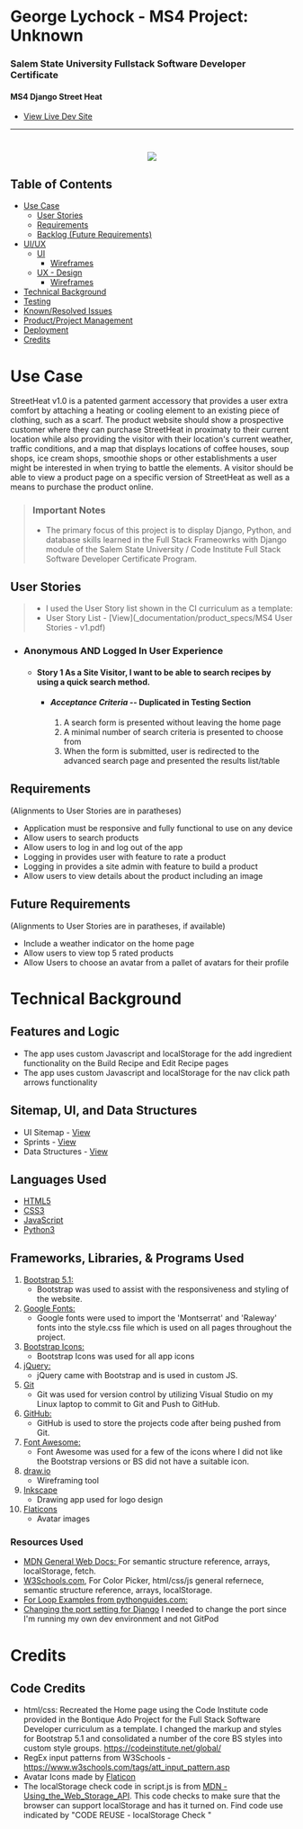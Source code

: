 # George Lychock - MS4 Project: Unknown
### Salem State University Fullstack Software Developer Certificate
#### MS4 Django Street Heat
-   [View Live Dev Site]()

<hr>

<h1 align="center"><img src="_documentation/montage.png" /></h1>

## Table of Contents

- [Use Case](#UC)
    - [User Stories](#US)
    - [Requirements](#REQS)
    - [Backlog (Future Requirements)](#BACKLOG)
- [UI/UX](#UXUI)
    - [UI](#UI)
        -   [Wireframes](#UIWF)
    - [UX - Design](#DES)
        -   [Wireframes](#UXWF)
- [Technical Background](#TECH)
- [Testing](TESTRM.md)
- [Known/Resolved Issues](#ISSUES)
- [Product/Project Management](#PROJ)
- [Deployment](#DPLY)
- [Credits](#CREDS)

<a name="UC"></a>
# Use Case
StreetHeat v1.0 is a patented garment accessory that provides a user extra comfort by attaching a heating or cooling element to an existing piece of clothing, such as a scarf. The product website should show a prospective customer where they can purchase StreetHeat in proximaty to their current location while also providing the visitor with their location's current weather, traffic conditions, and a map that displays locations of coffee houses, soup shops, ice cream shops, smoothie shops or other establishments a user might be interested in when trying to battle the elements. A visitor should be able to view a product page on a specific version of StreetHeat as well as a means to purchase the product online.

> ### Important Notes
>
>-  The primary focus of this project is to display Django, Python, and database skills learned in the Full Stack Frameowrks with Django module of the Salem State University / Code Institute Full Stack Software Developer Certificate Program.

<a name="US"></a>

## User Stories

>-  I used the User Story list shown in the CI curriculum as a template:
>-  User Story List  - [View](_documentation/product_specs/MS4 User Stories - v1.pdf)

-   ### Anonymous AND Logged In User Experience
    -   #### **Story 1** As a Site Visitor, I want to be able to search recipes by using a quick search method.
        -  #### *Acceptance Criteria* -- Duplicated in Testing Section
            1.  A search form is presented without leaving the home page
            2.  A minimal number of search criteria is presented to choose from
            3.  When the form is submitted, user is redirected to the advanced search page and presented the results list/table

<a name="REQS"></a>
## Requirements
(Alignments to User Stories are in paratheses)
-   Application must be responsive and fully functional to use on any device
-   Allow users to search products
-   Allow users to log in and log out of the app
-   Logging in provides user with feature to rate a product
-   Logging in provides a site admin with feature to build a product
-   Allow users to view details about the product including an image

<a name="BACKLOG"></a>
## Future Requirements
(Alignments to User Stories are in paratheses, if available)
-   Include a weather indicator on the home page
-   Allow users to view top 5 rated products
-   Allow Users to choose an avatar from a pallet of avatars for their profile

<a name="TECH"></a>
# Technical Background
## Features and Logic
-   The app uses custom Javascript and localStorage for the add ingredient functionality on the Build Recipe and Edit Recipe pages
-   The app uses custom Javascript and localStorage for the nav click path arrows functionality
## Sitemap, UI, and Data Structures
-   UI Sitemap  - [View](https://github.com/GeorgeLychock/MS3-Project-Python-uSpice/blob/master/_documentation/ui/Site-UI-Map-.jpg)
-   Sprints  - [View](https://github.com/GeorgeLychock/MS3-Project-Python-uSpice/blob/master/_documentation/ui/Site-UI-Sprints-.jpg)
-   Data Structures  - [View](https://github.com/GeorgeLychock/MS3-Project-Python-uSpice/blob/master/_documentation/ui/uspice-data-structures.jpg)

## Languages Used

-   [HTML5](https://en.wikipedia.org/wiki/HTML5)
-   [CSS3](https://en.wikipedia.org/wiki/Cascading_Style_Sheets)
-   [JavaScript](https://www.javascript.com/)
-   [Python3](https://www.python.org/)

## Frameworks, Libraries, & Programs Used
1. [Bootstrap 5.1:](https://getbootstrap.com/docs/5.1/getting-started/introduction/)
    - Bootstrap was used to assist with the responsiveness and styling of the website.
2. [Google Fonts:](https://fonts.google.com/)
    - Google fonts were used to import the 'Montserrat' and 'Raleway' fonts into the style.css file which is used on all pages throughout the project.
3. [Bootstrap Icons:](https://icons.getbootstrap.com/)
    - Bootstrap Icons was used for all app icons
4. [jQuery:](https://jquery.com/)
    - jQuery came with Bootstrap and is used in custom JS.
5. [Git](https://git-scm.com/)
    - Git was used for version control by utilizing Visual Studio on my Linux laptop to commit to Git and Push to GitHub.
6. [GitHub:](https://github.com/)
    - GitHub is used to store the projects code after being pushed from Git.
7. [Font Awesome:](https://fontawesome.com/)
    - Font Awesome was used for a few of the icons where I did not like the Bootstrap versions or BS did not have a suitable icon.
9.  [draw.io](https://app.diagrams.net/)
    - Wireframing tool
10. [Inkscape](https://inkscape.org/)
    - Drawing app used for logo design
11. [Flaticons](https://www.flaticon.com/authors/flat-icons)
    - Avatar images

### Resources Used
-   [MDN General Web Docs: ](https://developer.mozilla.org/) For semantic structure reference, arrays, localStorage, fetch.
-   [W3Schools.com](https://www.w3schools.com/), For Color Picker, html/css/js general refernece, semantic structure reference, arrays, localStorage.
-   [For Loop Examples from pythonguides.com:](pythonguides.com/python-for-loop-index/)
-   [Changing the port setting for Django](https://pythonistaplanet.com/how-to-change-the-default-runserver-port-in-django/) I needed to change the port since I'm running my own dev environment and not GitPod


<a name="CREDS"></a>
# Credits
## Code Credits
-   html/css: Recreated the Home page using the Code Institute code provided in the Bontique Ado Project for the Full Stack Software Developer curriculum as a template. I changed the markup and styles for Bootstrap 5.1 and consolidated a number of the core BS styles into custom style groups. https://codeinstitute.net/global/
-   RegEx input patterns from W3Schools - https://www.w3schools.com/tags/att_input_pattern.asp
-   Avatar Icons made by [Flaticon](https://www.flaticon.com/)
-   The localStorage check code in script.js is from [MDN - Using_the_Web_Storage_API](https://developer.mozilla.org/en-US/docs/Web/API/Web_Storage_API/Using_the_Web_Storage_API). This code checks to make sure that the browser can support localStorage and has it turned on. Find code use indicated by "CODE REUSE - localStorage Check "
